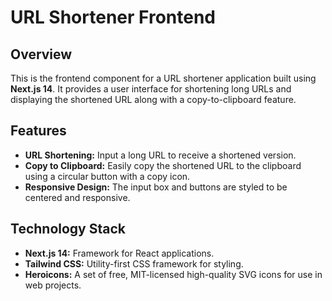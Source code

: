 # URL Shortener Frontend

## Overview

This is the frontend component for a URL shortener application built using **Next.js 14**. It provides a user interface for shortening long URLs and displaying the shortened URL along with a copy-to-clipboard feature.

## Features

- **URL Shortening:** Input a long URL to receive a shortened version.
- **Copy to Clipboard:** Easily copy the shortened URL to the clipboard using a circular button with a copy icon.
- **Responsive Design:** The input box and buttons are styled to be centered and responsive.

## Technology Stack

- **Next.js 14:** Framework for React applications.
- **Tailwind CSS:** Utility-first CSS framework for styling.
- **Heroicons:** A set of free, MIT-licensed high-quality SVG icons for use in web projects.
